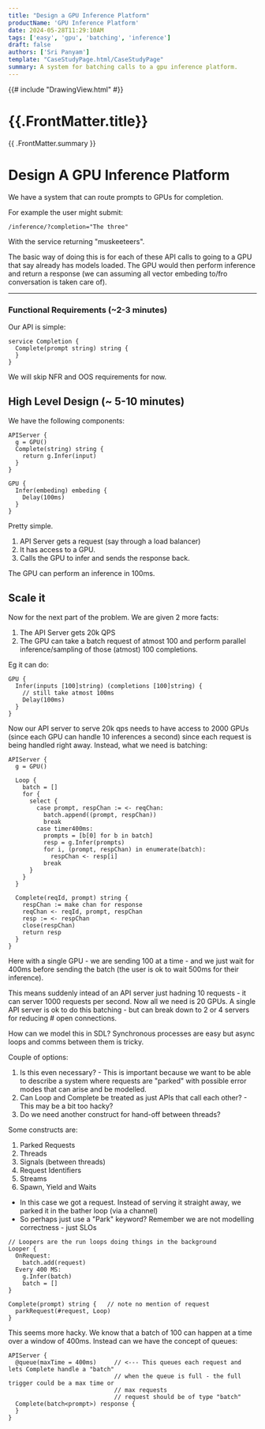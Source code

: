 ```yaml
---
title: "Design a GPU Inference Platform"
productName: 'GPU Inference Platform'
date: 2024-05-28T11:29:10AM
tags: ['easy', 'gpu', 'batching', 'inference']
draft: false
authors: ['Sri Panyam']
template: "CaseStudyPage.html/CaseStudyPage"
summary: A system for batching calls to a gpu inference platform.
---
```


{{# include "DrawingView.html" #}}

# {{.FrontMatter.title}}

{{ .FrontMatter.summary }}

# Design A GPU Inference Platform

We have a system that can route prompts to GPUs for completion.

For example the user might submit:

```
/inference/?completion="The three"
```

With the service returning "muskeeteers".

The basic way of doing this is for each of these API calls to going to a GPU that say already has models loaded.  The
GPU would then perform inference and return a response (we can assuming all vector embeding to/fro conversation is taken
care of).

---

### Functional Requirements (~2-3 minutes)

Our API is simple:

```
service Completion {
  Complete(prompt string) string {
  }
}
```

We will skip NFR and OOS requirements for now.

## High Level Design (~ 5-10 minutes)

We have the following components:

```
APIServer {
  g = GPU()
  Complete(string) string {
    return g.Infer(input)
  }
}

GPU {
  Infer(embeding) embeding {
    Delay(100ms)
  }
}
```

Pretty simple.

1. API Server gets a request (say through a load balancer)
2. It has access to a GPU.
3. Calls the GPU to infer and sends the response back.

The GPU can perform an inference in 100ms.

## Scale it

Now for the next part of the problem.   We are given 2 more facts:

1. The API Server gets 20k QPS
2. The GPU can take a batch request of atmost 100 and perform parallel inference/sampling of those (atmost) 100
   completions.
   
Eg it can do:

```
GPU {
  Infer(inputs [100]string) (completions [100]string) {
    // still take atmost 100ms
    Delay(100ms)
  }
}
```

Now our API server to serve 20k qps needs to have access to 2000 GPUs (since each GPU can handle 10 inferences a second)
since each request is being handled right away.  Instead, what we need is batching:

```
APIServer {
  g = GPU()
  
  Loop {
    batch = []
    for {
      select {
        case prompt, respChan := <- reqChan:
          batch.append((prompt, respChan))
          break
        case timer400ms:
          prompts = [b[0] for b in batch]
          resp = g.Infer(prompts)
          for i, (prompt, respChan) in enumerate(batch):
            respChan <- resp[i]
          break
      }
    }
  }
  
  Complete(reqId, prompt) string {
    respChan := make chan for response
    reqChan <- reqId, prompt, respChan
    resp := <- respChan
    close(respChan)
    return resp
  }
}
```

Here with a single GPU - we are sending 100 at a time - and we just wait for 400ms before sending the batch (the user is
ok to wait 500ms for their inference).

This means suddenly intead of an API server just hadning 10 requests - it can server 1000 requests per second.  Now all
we need is 20 GPUs.  A single API server is ok to do this batching - but can break down to 2 or 4 servers for reducing #
open connections.

How can we model this in SDL?  Synchronous processes are easy but async loops and comms between them is tricky.

Couple of options:

1. Is this even necessary? - This is important because we want to be able to describe a system where requests are
   "parked" with possible error modes that can arise and be modelled.
2. Can Loop and Complete be treated as just APIs that call each other? - This may be a bit too hacky?
3. Do we need another construct for hand-off between threads?

Some constructs are:

1. Parked Requests
2. Threads
3. Signals (between threads)
4. Request Identifiers
5. Streams
6. Spawn, Yield and Waits

* In this case we got a request.  Instead of serving it straight away, we parked it in the bather loop (via a channel)
* So perhaps just use a "Park" keyword?  Remember we are not modelling correctness - just SLOs

```
// Loopers are the run loops doing things in the background
Looper {
  OnRequest:
    batch.add(request)
  Every 400 MS:
    g.Infer(batch)
    batch = []
}

Complete(prompt) string {   // note no mention of request
  parkRequest(#request, Loop)
}
```

This seems more hacky.  We know that a batch of 100 can happen at a time over a window of 400ms.  Instead can we have
the concept of queues:

```
APIServer {
  @queue(maxTime = 400ms)     // <--- This queues each request and lets Complete handle a "batch"
                              // when the queue is full - the full trigger could be a max time or
                              // max requests
                              // request should be of type "batch"
  Complete(batch<prompt>) response {
  }
}
```
